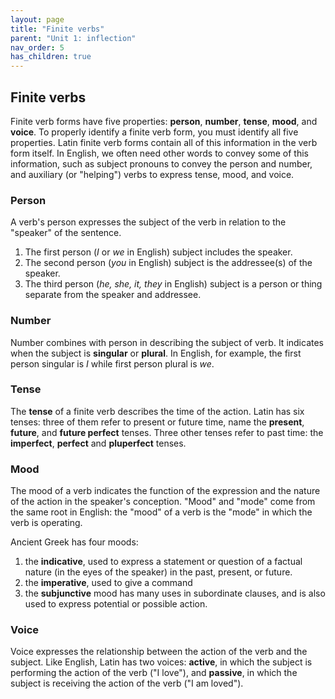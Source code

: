 ```yaml
---
layout: page
title: "Finite verbs"
parent: "Unit 1: inflection"
nav_order: 5
has_children: true
---
```


## Finite verbs


Finite verb forms have five properties: **person**, **number**, **tense**, **mood**, and **voice**. To properly identify a finite verb form, you must identify all five properties. Latin finite verb forms contain all of this information in the verb form itself. In English, we often need other words to convey some of this information, such as subject pronouns to convey the person and number, and auxiliary (or "helping") verbs to express tense, mood, and voice.

### Person

A verb's person expresses the subject of the verb in relation to the "speaker" of the sentence. 

1. The first person (*I* or *we* in English) subject includes the speaker. 
2. The second person (*you* in English) subject is the addressee(s) of the speaker. 
3. The third person (*he, she, it, they* in English) subject is a person or thing separate from the speaker and addressee.  


### Number

Number combines with person in describing the subject of verb. It indicates when the subject is **singular** or **plural**. In English, for example, the first person singular is *I* while first person plural is *we*.



### Tense

The **tense** of a finite verb describes the time of the action.  Latin has six tenses: three of them refer to present or future time, name the **present**, **future**, and **future perfect** tenses.  Three other tenses refer to past time:  the **imperfect**, **perfect** and **pluperfect** tenses. 


### Mood

The mood of a verb indicates the function of the expression and the nature of the action in the speaker's conception. "Mood" and "mode" come from the same root in English: the "mood" of a verb is the "mode" in which the verb is operating.

Ancient Greek has four moods: 

1. the **indicative**, used to express a statement or question of a factual nature (in the eyes of the speaker) in the past, present, or future.
2. the **imperative**, used to give a command
3. the **subjunctive** mood has many uses in subordinate clauses, and is also used to express potential or possible action. 
 


### Voice

Voice expresses the relationship between the action of the verb and the subject. Like English, Latin has two voices: **active**, in which the subject is performing the action of the verb ("I love"), and **passive**, in which the subject is receiving the action of the verb ("I am loved").




